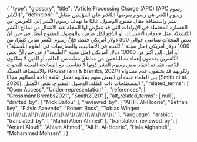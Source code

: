 {
    "type": "glossary",
    "title": "Article Processing Charge (APC) (APC رسوم النَّشر)",
    "definition": "رسوم النَّشر هي رسوم يفرضها النَّاشر على المؤلفين مقابل نشر واستضافة مقال مفتوح الوصول. غالبًا ما تهدف رسوم النَّشر إلى التَّعويض عن الخسارة المحتملة في الإيرادات التي قد تتعرَّض لها المجلة عند الانتقال من نماذج النَّشر التَّقليديَّة، مثل خدمات الاشتراك، أو الدَّفع لكل عرض،  والوصول المفتوح أيضًا. في حين أنَّ بعض المجلات تتقاضى حوالي 300 دولار أمريكي فقط، فإنَّ رسوم النَّشر تتباين كثيرًا، من 1000 دولار أمريكي (مثل مجلة \"التَّقدم في الأساليب، والممارسات في العلوم النَّفسيَّة\") أو أقل، إلى أكثر من 10000 دولار أمريكي (مثل مجلة \"الطَّبيعة\"). في حين أنَّ بعض النَّاشرين يقدمون إعفاءات للباحثين من مناطق معيَّنة من العالم، أو الذين لا يملكون الدَّعم، فقد تم انتقاد بعض رسوم النشر كونها لا تتناسب مع المعالجة الفعلية للبحوث والاستضافة الفعليَّة (Grossmann & Brembs, 2021\\) ولكونهم قد يخلقون عدم مساواة  بين العلماء حيث أن البعض منهم  يمكنهم تحمل تكلفة إتاحة أعمالهم مجانًا (Smith et al., 2020).  المصطلحات ذات الصِّلة:  الوصول المفتوح، نقص التَّمثيل.",
    "related_terms": [
        "Open Access",
        "Under-representation"
    ],
    "references": [
        "GrossmannBrembs2021",
        "Smith2020"
    ],
    "alt_related_terms": [
        null
    ],
    "drafted_by": [
        "Nick Ballou"
    ],
    "reviewed_by": [
        "Ali H. Al-Hoorie",
        "Bethan Iley",
        "Flávio Azevedo",
        "Robert Ross",
        "Tobias Wingen \\_\\_\\_\\_\\_\\_\\_\\_\\_\\_\\_\\_\\_\\_\\_\\_\\_\\_\\_\\_\\_\\_\\_\\_\\_\\_\\_\\_\\_\\_\\_\\_\\_\\_\\_\\_\\_\\_\\_\\_\\_\\_\\_\\_\\_\\_\\_\\_\\_\\_\\_\\_\\_\\_\\_\\_\\_\\_"
    ],
    "language": "arabic",
    "translated_by": [
        "Mahdi Aben Ahmed"
    ],
    "translation_reviewed_by": [
        "Amani Aloufi",
        "Ahlam Ahmed",
        "Ali H. Al-Hoorie",
        "Hala Alghamdi",
        "Mohammed Mohsen"
    ]
}